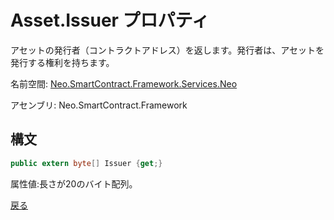 # Asset.Issuer プロパティ

アセットの発行者（コントラクトアドレス）を返します。発行者は、アセットを発行する権利を持ちます。

名前空間: [Neo.SmartContract.Framework.Services.Neo](../../neo.md)

アセンブリ: Neo.SmartContract.Framework

## 構文

```c#
public extern byte[] Issuer {get;}
```

属性値:長さが20のバイト配列。



[戻る](../Asset.md)
